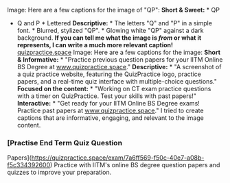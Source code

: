 Image: Here are a few captions for the image of "QP": **Short & Sweet:** * QP
* Q and P * Lettered **Descriptive:** * The letters "Q" and "P" in a simple
font. * Blurred, stylized "QP". * Glowing white "QP" against a dark
background. **If you can tell me what the image is *from* or what it
represents, I can write a much more relevant caption!**
[quizpractice.space](https://quizpractice.space/exam/7a6ff569-f50c-40e7-a08b-f5c334392600)
Image: Here are a few captions for the image: **Short & Informative:** *
"Practice previous question papers for your IITM Online BS Degree at
www.quizpractice.space." **Descriptive:** * "A screenshot of a quiz practice
website, featuring the QuizPractice logo, practice papers, and a real-time
quiz interface with multiple-choice questions." **Focused on the content:** *
"Working on CT exam practice questions with a timer on QuizPractice. Test your
skills with past papers!" **Interactive:** * "Get ready for your IITM Online
BS Degree exams! Practice past papers at www.quizpractice.space." I tried to
create captions that are informative, engaging, and relevant to the image
content.
### [Practise End Term Quiz Question
Papers](https://quizpractice.space/exam/7a6ff569-f50c-40e7-a08b-f5c334392600)
Practice with IITM's online BS degree question papers and quizzes to improve
your preparation.